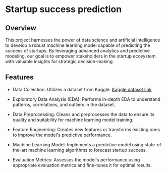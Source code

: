 # Startup success prediction
## Overview
This project harnesses the power of data science and artificial intelligence to develop a robust machine learning model capable of predicting the success of startups. By leveraging advanced analytics and predictive modeling, our goal is to empower stakeholders in the startup ecosystem with valuable insights for strategic decision-making.

## Features
- Data Collection: Utilizes a dataset from Kaggle. [Kaggle dataset link](https://www.kaggle.com/datasets/manishkc06/startup-success-prediction)

- Exploratory Data Analysis (EDA): Performs in-depth EDA to understand patterns, correlations, and outliers in the dataset.

- Data Preprocessing: Cleans and preprocesses the data to ensure its quality and suitability for machine learning model training.

- Feature Engineering: Creates new features or transforms existing ones to improve the model's predictive performance.

- Machine Learning Model: Implements a predictive model using state-of-the-art machine learning algorithms to forecast startup success.

- Evaluation Metrics: Assesses the model's performance using appropriate evaluation metrics and fine-tunes it for optimal results.


